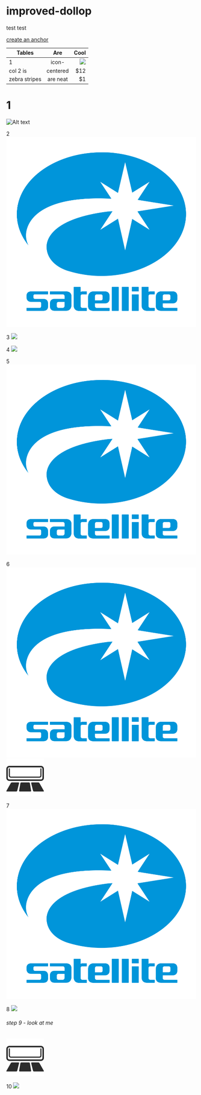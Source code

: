 # improved-dollop
test test

[create an anchor](#step-9---look-at-me)

| Tables        | Are           | Cool  |
| ------------- |:-------------:| -----:|
| 1             | icon-         | ![](https://cdn.rawgit.com/simplyandrew/improved-dollop/01d29978/fonts/horizontal_swing_auto_icon.svg) |
| col 2 is      | centered      |   $12 |
| zebra stripes | are neat      |    $1 |

# 1
![Alt text](https://github.com/simplyandrew/improved-dollop/blob/master/fonts/icomoon.svg)

2
<img src="https://github.com/simplyandrew/improved-dollop/blob/master/logo.svg">

3
![](https://upload.wikimedia.org/wikipedia/commons/0/02/SVG_logo.svg)

4
![](https://cdn.rawgit.com/simplyandrew/improved-dollop/14cfa0d8/logo.svg)

5
![](https://github.com/simplyandrew/improved-dollop/blob/master/logo.svg)

6
![](./logo.svg)
![](./fonts/horizontal_swing_auto_icon.svg)

7
![](/logo.svg)

8
![](https://cdn.rawgit.com/simplyandrew/improved-dollop/d594c722/fonts/icomoon.svg)

###### step 9 - look at me
![](./fonts/horizontal_swing_auto_icon.svg)

10
![](https://cdn.rawgit.com/simplyandrew/improved-dollop/01d29978/fonts/horizontal_swing_auto_icon.svg)



